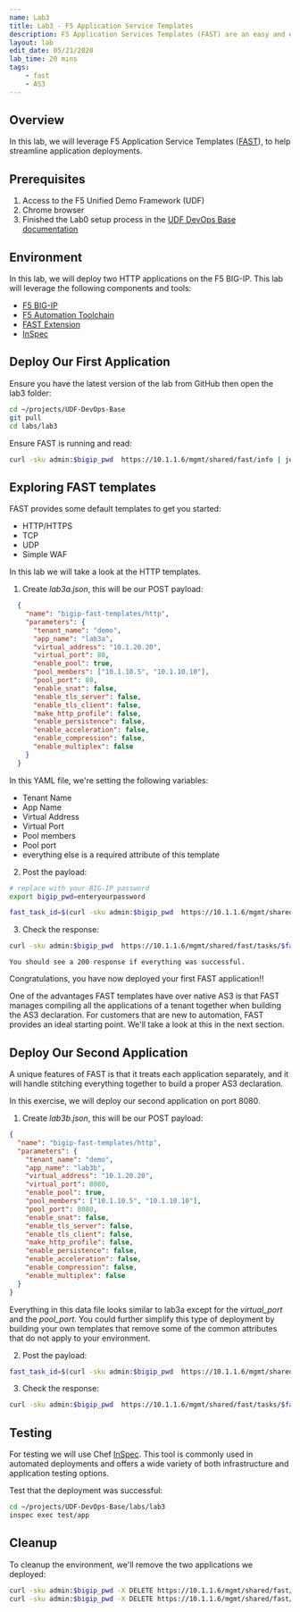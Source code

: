 ```yaml
---
name: Lab3
title: Lab3 - F5 Application Service Templates
description: F5 Application Services Templates (FAST) are an easy and effective way to deploy applications on the BIG-IP system using AS3. The FAST Extension provides a toolset for templating and managing AS3 Applications on BIG-IP.
layout: lab
edit_date: 05/21/2020
lab_time: 20 mins
tags: 
    - fast
    - AS3
---
```

## Overview

In this lab, we will leverage F5 Application Service Templates ([FAST][FAST]), to help streamline application deployments.

## Prerequisites

1. Access to the F5 Unified Demo Framework (UDF)
2. Chrome browser
3. Finished the Lab0 setup process in the [UDF DevOps Base documentation][UDF DevOps Base documentation]

## Environment

In this lab, we will deploy two HTTP applications on the F5 BIG-IP.  This lab will
leverage the following components and tools:

* [F5 BIG-IP][F5 BIG-IP]
* [F5 Automation Toolchain][F5 Automation Toolchain]
* [FAST Extension][FAST]
* [InSpec][InSpec]

## Deploy Our First Application
Ensure you have the latest version of the lab from GitHub then open the lab3 folder:

  ```bash
  cd ~/projects/UDF-DevOps-Base
  git pull
  cd labs/lab3
  ```

Ensure FAST is running and read:

  ```bash
  curl -sku admin:$bigip_pwd  https://10.1.1.6/mgmt/shared/fast/info | jq
  ```

## Exploring FAST templates

FAST provides some default templates to get you started:
* HTTP/HTTPS
* TCP
* UDP
* Simple WAF

In this lab we will take a look at the HTTP templates. 

1. Create _lab3a.json_, this will be our POST payload:
  ```json
    {
      "name": "bigip-fast-templates/http",
      "parameters": {
        "tenant_name": "demo",
        "app_name": "lab3a",
        "virtual_address": "10.1.20.20",
        "virtual_port": 80,
        "enable_pool": true, 
        "pool_members": ["10.1.10.5", "10.1.10.10"],
        "pool_port": 80,
        "enable_snat": false, 
        "enable_tls_server": false, 
        "enable_tls_client": false, 
        "make_http_profile": false, 
        "enable_persistence": false, 
        "enable_acceleration": false, 
        "enable_compression": false, 
        "enable_multiplex": false
      }
    }
  ```

  In this YAML file, we're setting the following variables:

  * Tenant Name
  * App Name
  * Virtual Address
  * Virtual Port
  * Pool members
  * Pool port
  * everything else is a required attribute of this template

2. Post the payload:

  ```bash
  # replace with your BIG-IP password
  export bigip_pwd=enteryourpassword

  fast_task_id=$(curl -sku admin:$bigip_pwd  https://10.1.1.6/mgmt/shared/fast/applications -X POST --header "Content-Type: application/json" -d "@lab3a.json" | jq '.message[0].id' -r)
  ```

3. Check the response:

  ```bash
  curl -sku admin:$bigip_pwd  https://10.1.1.6/mgmt/shared/fast/tasks/$fast_task_id
  ```

    You should see a 200 response if everything was successful.

Congratulations, you have now deployed your first FAST application!! 

One of the advantages FAST templates have over native AS3 is that FAST manages compiling all the applications of a tenant together when building the AS3 declaration.  For customers that are new to automation, FAST provides an ideal starting point.  We'll take a look at this in the next section.

## Deploy Our Second Application
A unique features of FAST is that it treats each application separately, and it will handle stitching everything together to build a proper AS3 declaration.  

In this exercise, we will deploy our second application on port 8080.


1. Create _lab3b.json_, this will be our POST payload:

  ```json
  {
    "name": "bigip-fast-templates/http",
    "parameters": {
      "tenant_name": "demo",
      "app_name": "lab3b",
      "virtual_address": "10.1.20.20",
      "virtual_port": 8080,
      "enable_pool": true, 
      "pool_members": ["10.1.10.5", "10.1.10.10"],
      "pool_port": 8080,
      "enable_snat": false, 
      "enable_tls_server": false, 
      "enable_tls_client": false, 
      "make_http_profile": false, 
      "enable_persistence": false, 
      "enable_acceleration": false, 
      "enable_compression": false, 
      "enable_multiplex": false
    }
  }
  ```

  Everything in this data file looks similar to lab3a except for the _virtual_port_ and the _pool_port_.  You could further simplify this type of deployment by building your own templates that remove some of the common attributes that do not apply to your environment.

2. Post the payload:

  ```bash
  fast_task_id=$(curl -sku admin:$bigip_pwd  https://10.1.1.6/mgmt/shared/fast/applications -X POST --header "Content-Type: application/json" -d "@lab3b.json" | jq '.message[0].id' -r)
```

3. Check the response:

  ```bash
  curl -sku admin:$bigip_pwd  https://10.1.1.6/mgmt/shared/fast/tasks/$fast_task_id
  ```

## Testing

For testing we will use Chef [InSpec][InSpec].
This tool is commonly used in automated deployments and offers
a wide variety of both infrastructure and application testing options.

Test that the deployment was successful:

```bash
cd ~/projects/UDF-DevOps-Base/labs/lab3
inspec exec test/app
```

## Cleanup

To cleanup the environment, we'll remove the two applications we deployed:

```bash
curl -sku admin:$bigip_pwd -X DELETE https://10.1.1.6/mgmt/shared/fast/applications/demo/lab3a
curl -sku admin:$bigip_pwd -X DELETE https://10.1.1.6/mgmt/shared/fast/applications/demo/lab3b 
```


[F5 CLI]: https://clouddocs.f5.com/sdk/f5-cli/
[UDF DevOps Base documentation]: https://udf-devops-base.readthedocs.io/en/latest/
[F5 BIG-IP]: https://www.f5.com/products/big-ip-services/virtual-editions
[F5 Automation Toolchain]: https://www.f5.com/products/automation-and-orchestration
[InSpec]: https://www.inspec.io/
[FAST]: https://clouddocs.f5.com/products/extensions/f5-appsvcs-templates/latest/